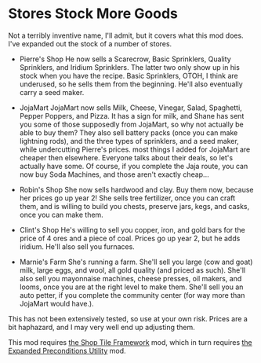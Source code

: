 ﻿# Stores Stock More Goods

Not a terribly inventive name, I'll admit, but it covers what this mod does. I've expanded out the stock of a number of stores.

* Pierre's Shop
    He now sells a Scarecrow, Basic Sprinklers, Quality Sprinklers, and Iridium Sprinklers. The latter two only show up in his stock when you have the recipe. Basic Sprinklers, OTOH, I think are underused, so he sells them from the beginning. He'll also eventually carry a seed maker.

* JojaMart
    JojaMart now sells Milk, Cheese, Vinegar, Salad, Spaghetti, Pepper Poppers, and Pizza. It has a sign for milk, and Shane has sent you some of those supposedly from JojaMart, so why not actually be able to buy them? They also sell battery packs (once you can make lightning rods), and the three types of sprinklers, and a seed maker, while undercutting Pierre's prices. most things I added for JojaMart are cheaper then elsewhere. Everyone talks about their deals, so let's actually have some. Of course, if you complete the Jaja route, you can now buy Soda Machines, and those aren't exactly cheap...

* Robin's Shop
    She now sells hardwood and clay. Buy them now, because her prices go up year 2! She sells tree fertilizer, once you can craft them, and is willing to build you chests, preserve jars, kegs, and casks, once you can make them.

* Clint's Shop
    He's willing to sell you copper, iron, and gold bars for the price of 4 ores and a piece of coal. Prices go up year 2, but he adds iridium. He'll also sell you furnaces.

* Marnie's Farm
    She's running a farm. She'll sell you large (cow and goat) milk, large eggs, and wool, all gold quality (and priced as such). She'll also sell you mayonnaise machines, cheese presses, oil makers, and looms, once you are at the right level to make them. She'll sell you an auto petter, if you complete the community center (for way more than JojaMart would have.).

This has not been extensively tested, so use at your own risk. Prices are a bit haphazard, and I may very well end up adjusting them.

This mod requires [the Shop Tile Framework](<https://www.nexusmods.com/stardewvalley/mods/5005>) mod, which in turn requires [the Expanded Preconditions Utility](<https://www.nexusmods.com/stardewvalley/mods/6529>) mod.
